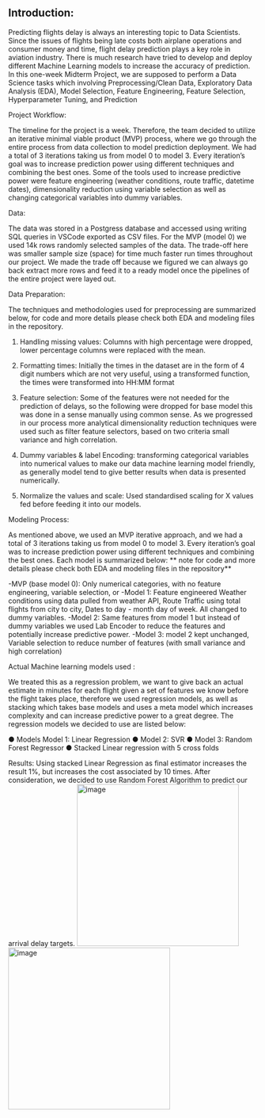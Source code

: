 ## Introduction:

Predicting flights delay is always an interesting topic to Data Scientists. Since the issues of flights being late costs both airplane operations and consumer money and time, flight delay prediction plays a key role in aviation industry. There is much research have tried to develop and deploy different Machine Learning models to increase the accuracy of prediction.
In this one-week Midterm Project, we are supposed to perform a Data Science tasks which involving Preprocessing/Clean Data, Exploratory Data Analysis (EDA), Model Selection, Feature Engineering, Feature Selection, Hyperparameter Tuning, and Prediction

Project Workflow:

The timeline for the project is a week. Therefore, the team decided to utilize an iterative minimal viable product (MVP) process, where we go through the entire process from data collection to model prediction deployment. We had a total of 3 iterations taking us from model 0 to model 3. Every iteration’s goal was to increase prediction power using different techniques and combining the best ones. Some of the tools used to increase predictive power were feature engineering (weather conditions, route traffic, datetime dates), dimensionality reduction using variable selection as well as changing categorical variables into dummy variables.

Data: 

The data was stored in a Postgress database and accessed using writing SQL queries in VSCode exported as CSV files. For the MVP (model 0) we used 14k rows randomly selected samples of the data. The trade-off here was smaller sample size (space) for time much faster run times throughout our project. We made the trade off because we figured we can always go back extract more rows and feed it to a ready model once the pipelines of the entire project were layed out.

Data Preparation: 

The techniques and methodologies used for preprocessing are summarized below, for code and more details please check both EDA and modeling files in the repository. 

1.	Handling missing values: Columns with high percentage were dropped, lower percentage columns were replaced with the mean. 

2.	Formatting times: Initially the times in the dataset are in the form of 4 digit numbers which are not very useful, using a transformed function, the times were transformed into HH:MM format

3.	Feature selection:  Some of the features were not needed for the prediction of delays, so the following were dropped for base model this was done in a sense manually using common sense. As we progressed in our process more analytical dimensionality reduction techniques were used such as filter feature selectors, based on two criteria small variance and high correlation. 

4.	Dummy variables & label Encoding: transforming categorical variables into numerical values to make our data machine learning model friendly, as generally model tend to give better results when data is presented numerically. 

5.	Normalize the values and scale: Used standardised scaling for X values fed before feeding it into our models.

Modeling Process:

As mentioned above, we used an MVP iterative approach, and we had a total of 3 iterations taking us from model 0 to model 3. Every iteration’s goal was to increase prediction power using different techniques and combining the best ones. Each model is summarized below:
** note for code and more details please check both EDA and modeling files in the repository** 

 -MVP (base model 0):  Only numerical categories, with no feature engineering, variable selection, or 
 -Model 1: Feature engineered Weather conditions using data pulled from weather API, Route Traffic using total flights from city to city, Dates to day -   month day of week. All changed to dummy variables. 
 -Model 2:  Same features from model 1 but instead of dummy variables we used Lab Encoder to reduce the features and potentially increase predictive       power. 
 -Model 3:  model 2 kept unchanged, Variable selection to reduce number of features (with small variance and high correlation)
 
 

Actual Machine learning models used :

We treated this as a regression problem, we want to give back an actual estimate in minutes for each flight given a set of features we know before the flight takes place, therefore we used regression models, as well as stacking which takes base models and uses a meta model which increases complexity and can increase predictive power to a great degree. The regression models we decided to use are listed below: 


●	Models Model 1: Linear Regression 
●	Model 2: SVR 
●	Model 3: Random Forest Regressor
●	Stacked Linear regression with 5 cross folds


Results: 
Using stacked Linear Regression as final estimator increases the result 1%, but increases the cost associated by 10 times. After consideration, we decided to use Random Forest Algorithm to predict our arrival delay targets.
<img width="327" alt="image" src="https://user-images.githubusercontent.com/56262986/188336117-f2566e1f-16a8-467a-8920-b877aa5e9dcc.png">
<img width="327" alt="image" src="https://user-images.githubusercontent.com/56262986/188336119-8ce6df22-fe96-4be7-b9a5-40b5596493e7.png">




